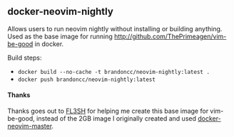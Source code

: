 docker-neovim-nightly
--------------------

Allows users to run neovim nightly without installing or building anything. Used
as the base image for running http://github.com/ThePrimeagen/vim-be-good in
docker.

Build steps:

- `docker build --no-cache -t brandoncc/neovim-nightly:latest .`
- `docker push brandoncc/neovim-nightly:latest`

#### Thanks

Thanks goes out to [FL3SH](https://github.com/FL3SH) for helping me create this
base image for vim-be-good, instead of the 2GB image I originally created and
used [docker-neovim-master](https://github.com/brandoncc/docker-neovim-master).
